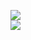 [![](https://img.shields.io/badge/Made%20With-Github%20Spray-lightgrey.svg?style=for-the-badge&logo=github)](https://github.com/Annihil/github-spray#6459)  
[![](https://i.imgur.com/2DrTn0Z.gif)](https://github.com/Annihil/github-spray)